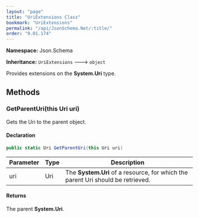 ```yaml
---
layout: "page"
title: "UriExtensions Class"
bookmark: "UriExtensions"
permalink: "/api/JsonSchema.Net/:title/"
order: "9.01.174"
---
```

**Namespace:** Json.Schema

**Inheritance:**
`UriExtensions`
 🡒 
`object`

Provides extensions on the **System.Uri** type.

## Methods

### GetParentUri(this Uri uri)

Gets the Uri to the parent object.

#### Declaration

```c#
public static Uri GetParentUri(this Uri uri)
```

| Parameter | Type | Description |
|---|---|---|
| uri | Uri | The **System.Uri** of a resource, for which the parent Uri should be retrieved. |


#### Returns

The parent **System.Uri**.

